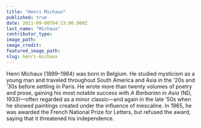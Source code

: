 ```yaml
---
title: "Henri Michaux"
published: true
date: 2011-09-08T04:23:00.000Z
last_name: "Michaux"
contributor_type:
image_path:
image_credit:
featured_image_path:
slug: henri-michaux
---
```


Henri Michaux (1899–1984) was born in Belgium. He studied mysticism as a young man and traveled throughout South America and Asia in the ’20s and ’30s before settling in Paris. He wrote more than twenty volumes of poetry and prose, gaining his most notable success with _A Barbarian in Asia_ (ND, 1933)—often regarded as a minor classic—and again in the late ’50s when he showed paintings created under the influence of mescaline. In 1965, he was awarded the French National Prize for Letters, but refused the award, saying that it threatened his independence.

